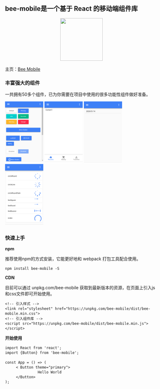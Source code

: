 ## bee-mobile是一个基于 React 的移动端组件库

<p align="center">
    <img width="140" height="140" src="http://oumfrpm5j.bkt.clouddn.com/bee-mobile/logo.svg"/>
</p>

主页：[Bee Mobile](https://bee-mobiles.github.io)

### 丰富强大的组件

一共拥有50多个组件，已为你需要在项目中使用的很多功能性组件做好准备。

<div style="margin-top: 10px">
  <img style="width: 25%" src="https://github.com/IronPans/ironpans.github.io/blob/master/resources/gif/bm-button.gif">
  <img style="width: 25%" src="https://github.com/IronPans/ironpans.github.io/blob/master/resources/gif/bm-buttonNavigation.gif">
  <img style="width: 25%" src="https://github.com/IronPans/ironpans.github.io/blob/master/resources/gif/bm-datepicker.gif">
  <img style="width: 25%" src="https://github.com/IronPans/ironpans.github.io/blob/master/resources/gif/bm-spin.gif">
</div>

### 快速上手

**npm**

推荐使用npm的方式安装，它能更好地和 webpack 打包工具配合使用。
```
npm install bee-mobile -S
```

**CDN**

目前可以通过 unpkg.com/bee-mobile 获取到最新版本的资源，在页面上引入js 和css文件即可开始使用。
```
<!-- 引入样式 -->
<link rel="stylesheet" href="https://unpkg.com/bee-mobile/dist/bee-mobile.min.css">
<!-- 引入组件库 -->
<script src="https://unpkg.com/bee-mobile/dist/bee-mobile.min.js"></script>
```

**开始使用**

```
import React from 'react';
import {Button} from 'bee-mobile';

const App = () => (
     < Button theme="primary">
               Hello World
     </Button>
);
```





